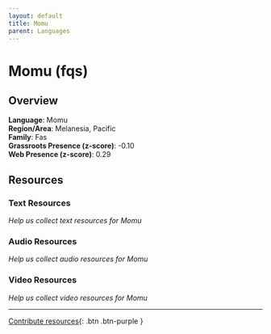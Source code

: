 ```yaml
---
layout: default
title: Momu
parent: Languages
---
```


# Momu (fqs)

## Overview

**Language**: Momu  
**Region/Area**: Melanesia, Pacific  
**Family**: Fas  
**Grassroots Presence (z-score)**: -0.10  
**Web Presence (z-score)**: 0.29  

## Resources

### Text Resources
*Help us collect text resources for Momu*

### Audio Resources
*Help us collect audio resources for Momu*

### Video Resources
*Help us collect video resources for Momu*

---

[Contribute resources](https://forms.office.com/e/1SfLJx3u1r){: .btn .btn-purple }
